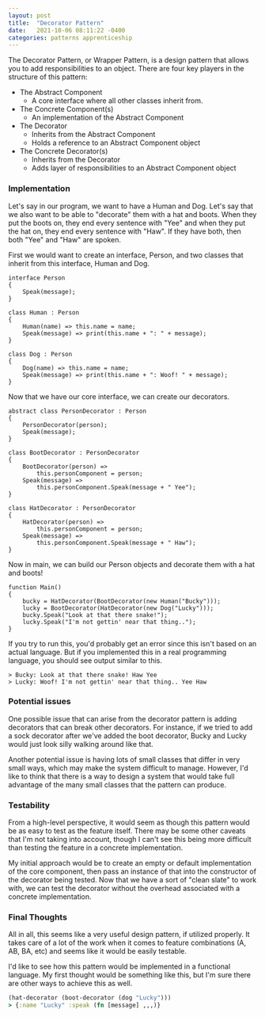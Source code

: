 ```yaml
---
layout: post
title:  "Decorator Pattern"
date:   2021-10-06 08:11:22 -0400
categories: patterns apprenticeship
---
```


The Decorator Pattern, or Wrapper Pattern, is a design pattern that 
allows you to add responsibilities to an object. There are four key 
players in the structure of this pattern:

- The Abstract Component
  - A core interface where all other classes inherit from.
- The Concrete Component(s)
  - An implementation of the Abstract Component
- The Decorator
  - Inherits from the Abstract Component
  - Holds a reference to an Abstract Component object
- The Concrete Decorator(s)
  - Inherits from the Decorator
  - Adds layer of responsibilities to an Abstract Component object
  
### Implementation
Let's say in our program, we want to have a Human and Dog. Let's say that 
we also want to be able to "decorate" them with a hat and boots. When they
put the boots on, they end every sentence with "Yee" and when they put the hat
on, they end every sentence with "Haw". If they have both, then both "Yee" and 
"Haw" are spoken.

First we would want to create an interface, Person, and two classes that 
inherit from this interface, Human and Dog.

````
interface Person
{
    Speak(message);
}

class Human : Person
{
    Human(name) => this.name = name;
    Speak(message) => print(this.name + ": " + message);
}

class Dog : Person
{
    Dog(name) => this.name = name;
    Speak(message) => print(this.name + ": Woof! " + message);
}
````

Now that we have our core interface, we can create our decorators.

````
abstract class PersonDecorator : Person
{
    PersonDecorator(person);
    Speak(message);
}

class BootDecorator : PersonDecorator
{
    BootDecorator(person) =>
        this.personComponent = person;
    Speak(message) =>
        this.personComponent.Speak(message + " Yee");
}

class HatDecorator : PersonDecorator
{
    HatDecorator(person) =>
        this.personComponent = person;
    Speak(message) =>
        this.personComponent.Speak(message + " Haw");
}
````

Now in main, we can build our Person objects and decorate them with a hat and boots!
````
function Main()
{
    bucky = HatDecorator(BootDecorator(new Human("Bucky")));
    lucky = BootDecorator(HatDecorator(new Dog("Lucky")));
    bucky.Speak("Look at that there snake!");
    lucky.Speak("I'm not gettin' near that thing..");
}
````

If you try to run this, you'd probably get an error since this isn't based on 
an actual language. But if you implemented this in a real programming language,
you should see output similar to this.
````
> Bucky: Look at that there snake! Haw Yee
> Lucky: Woof! I'm not gettin' near that thing.. Yee Haw
````

### Potential issues
One possible issue that can arise from the decorator pattern is adding 
decorators that can break other decorators. For instance, if we tried to 
add a sock decorator after we've added the boot decorator, Bucky and Lucky 
would just look silly walking around like that.

Another potential issue is having lots of small classes that differ in very 
small ways, which may make the system difficult to manage. However, I'd like
to think that there is a way to design a system that would take full advantage
of the many small classes that the pattern can produce.

### Testability
From a high-level perspective, it would seem as though this pattern would be as
easy to test as the feature itself. There may be some other caveats that I'm 
not taking into account, though I can't see this being more difficult than
testing the feature in a concrete implementation.

My initial approach would be to create an empty or default implementation 
of the core component, then pass an instance of that into the constructor 
of the decorator being tested. Now that we have a sort of "clean slate" to
work with, we can test the decorator without the overhead associated with
a concrete implementation.


### Final Thoughts
All in all, this seems like a very useful design pattern, if utilized properly.
It takes care of a lot of the work when it comes to feature combinations 
(A, AB, BA, etc) and seems like it would be easily testable. 

I'd like to see how this pattern would be implemented in a functional language.
My first thought would be something like this, but I'm sure there are other
ways to achieve this as well.

````clojure
(hat-decorator (boot-decorator (dog "Lucky")))
> {:name "Lucky" :speak (fn [message] ,,,)}
````
